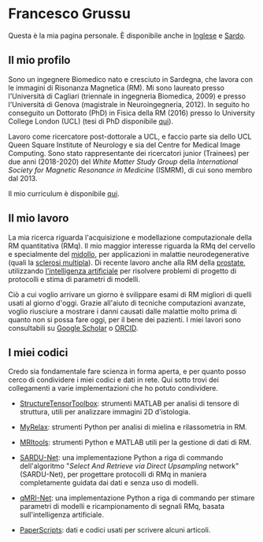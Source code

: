 # Francesco Grussu
Questa è la mia pagina personale. È disponibile anche in [Inglese](https://github.com/fragrussu/fragrussu.github.io/blob/master/README.md) e [Sardo](https://github.com/fragrussu/fragrussu.github.io/blob/master/README.srd.md).

## Il mio profilo
Sono un ingegnere Biomedico nato e cresciuto in Sardegna, che lavora con le immagini di Risonanza Magnetica (RM). Mi sono laureato presso l'Università di Cagliari (triennale in ingegneria Biomedica, 2009) e presso l'Università di Genova (magistrale in Neuroingegneria, 2012). In seguito ho conseguito un Dottorato (PhD) in Fisica della RM (2016) presso lo University College London (UCL) (tesi di PhD disponibile [qui](https://discovery.ucl.ac.uk/id/eprint/1477007/7/FGrussu_PhD_final_20160320.pdf)).

Lavoro come ricercatore post-dottorale a UCL, e faccio parte sia dello UCL Queen Square Institute of Neurology e sia del Centre for Medical Image Computing. Sono stato rappresentante dei ricercatori junior (Trainees) per due anni (2018-2020) del _White Matter Study Group_ della _International Society for Magnetic Resonance in Medicine_ (ISMRM), di cui sono membro dal 2013.

Il mio curriculum è disponibile [qui](https://github.com/fragrussu/fragrussu.github.io/blob/master/cv_2020811.pdf).

## Il mio lavoro
La mia ricerca riguarda l'acquisizione e modellazione computazionale della RM quantitativa (RMq). Il mio maggior interesse riguarda la RMq del cervello e specialmente del [midollo](https://doi.org/10.1016/j.neuroimage.2020.116884), per applicazioni in malattie neurodegenerative (quali la [sclerosi multipla](https://doi.org/10.1002/acn3.445)). Di recente lavoro anche alla RM della [prostate](https://doi.org/10.1101/2020.05.26.116491), utilizzando [l'intelligenza artificiale](https://github.com/fragrussu/sardunet) per risolvere problemi di progetto di protocolli e stima di parametri di modelli. 

Ciò a cui voglio arrivare un giorno è svilippare esami di RM migliori di quelli usati al giorno d'oggi. Grazie all'aiuto di tecniche computazioni avanzate, voglio riusciure a mostrare i danni causati dalle malattie molto prima di quanto non si possa fare oggi, per il bene dei pazienti. I miei lavori sono consultabili su [Google Scholar](https://scholar.google.co.uk/citations?user=Zj5Vt3YAAAAJ&hl=en&oi=sra) o [ORCID](https://orcid.org/0000-0002-0945-3909/print).

## I miei codici
Credo sia fondamentale fare scienza in forma aperta, e per quanto posso cerco di condividere i miei codici e dati in rete. Qui sotto trovi dei collegamenti a varie implementazioni che ho potuto condividere. 

* [StructureTensorToolbox](https://github.com/fragrussu/StructureTensorToolbox): strumenti MATLAB per analisi di tensore di struttura, utili per analizzare immagini 2D d'istologia.

* [MyRelax](https://github.com/fragrussu/MyRelax): strumenti Python per analisi di mielina e rilassometria in RM.

* [MRItools](https://github.com/fragrussu/MRItools): strumenti Python e MATLAB utili per la gestione di dati di RM.

* [SARDU-Net](https://github.com/fragrussu/sardunet): una implementazione Python a riga di commando dell'algoritmo "_Select And Retrieve via Direct Upsampling_ network" (SARDU-Net), per progettare protocolli di RMq in maniera completamente guidata dai dati e senza uso di modelli.

* [qMRI-Net](https://github.com/fragrussu/qMRINet): una implementazione Python a riga di commando per stimare parametri di modelli e ricampionamento di segnali RMq, basata sull'intelligenza artificiale.

* [PaperScripts](https://github.com/fragrussu/PaperScripts): dati e codici usati per scrivere alcuni articoli.
